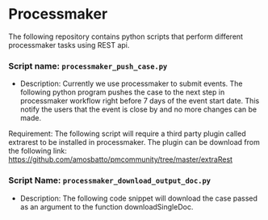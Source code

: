 # Processmaker
The following repository contains python scripts that perform different processmaker tasks using REST api.

### Script name: ```processmaker_push_case.py```

* Description: Currently we use processmaker to submit events. The following python program pushes the case
to the next step in processmaker workflow right before 7 days of the event start date. This notify the users that the event is close by
and no more changes can be made.

Requirement: The following script will require a third party plugin called extrarest to be installed in processmaker. The plugin can be
download from the following link:
    https://github.com/amosbatto/pmcommunity/tree/master/extraRest
    
    
### Script Name: ```processmaker_download_output_doc.py```

* Description: The following code snippet will download the case passed as an argument to the function downloadSingleDoc. 
